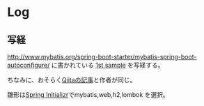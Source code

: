 # Log

## 写経

http://www.mybatis.org/spring-boot-starter/mybatis-spring-boot-autoconfigure/
に書かれている [1st sample](https://github.com/mybatis/spring-boot-starter/tree/master/mybatis-spring-boot-samples/mybatis-spring-boot-sample-annotation) を写経する。

ちなみに、おそらく[Qiitaの記事](https://qiita.com/kazuki43zoo/items/ea79e206d7c2e990e478)と作者が同じ。

雛形は[Spring Initializr](https://start.spring.io/)でmybatis,web,h2,lombok を選択。

